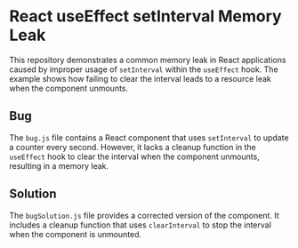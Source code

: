 # React useEffect setInterval Memory Leak

This repository demonstrates a common memory leak in React applications caused by improper usage of `setInterval` within the `useEffect` hook.  The example shows how failing to clear the interval leads to a resource leak when the component unmounts.

## Bug
The `bug.js` file contains a React component that uses `setInterval` to update a counter every second.  However, it lacks a cleanup function in the `useEffect` hook to clear the interval when the component unmounts, resulting in a memory leak.

## Solution
The `bugSolution.js` file provides a corrected version of the component. It includes a cleanup function that uses `clearInterval` to stop the interval when the component is unmounted.